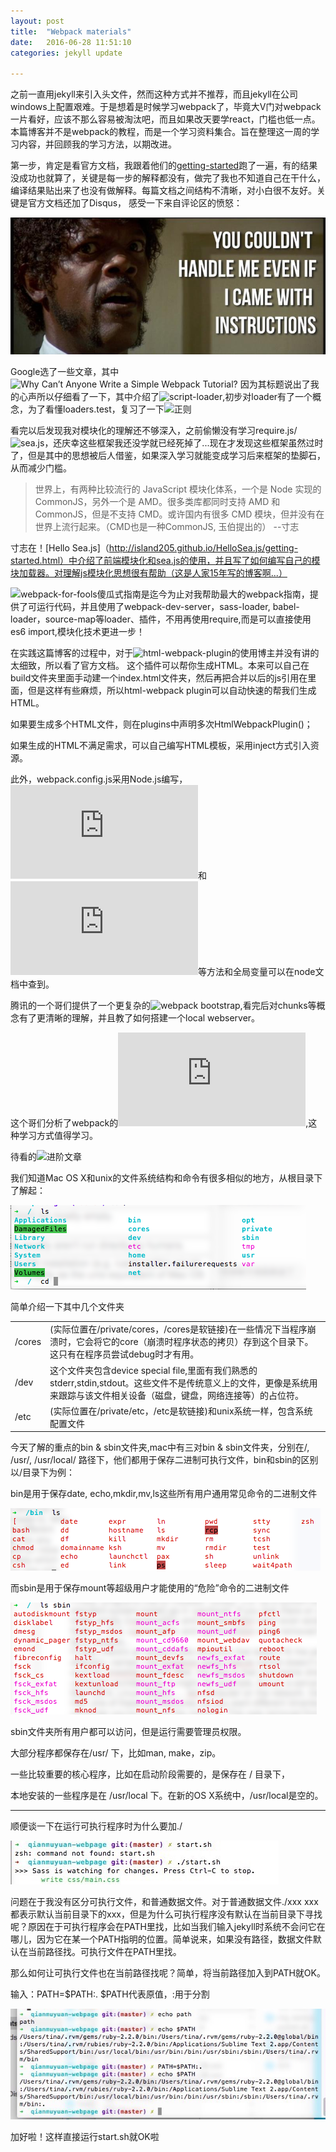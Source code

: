 ```yaml
---
layout: post
title:  "Webpack materials"
date:   2016-06-28 11:51:10
categories: jekyll update

---
```


之前一直用jekyll来引入头文件，然而这种方式并不推荐，而且jekyll在公司windows上配置艰难。于是想着是时候学习webpack了，毕竟大V门对webpack一片看好，应该不那么容易被淘汰吧，而且如果改天要学react，门槛也低一点。本篇博客并不是webpack的教程，而是一个学习资料集合。旨在整理这一周的学习内容，并回顾我的学习方法，以期改进。

<!-- more -->

第一步，肯定是看官方文档，我跟着他们的[getting-started](http://webpack.github.io/docs/tutorials/getting-started/)跑了一遍，有的结果没成功也就算了，关键是每一步的解释都没有，做完了我也不知道自己在干什么，编译结果贴出来了也没有做解释。每篇文档之间结构不清晰，对小白很不友好。关键是官方文档还加了Disqus， 感受一下来自评论区的愤怒：

![](/assets/article_images/2016/original.jpg)

Google选了一些文章，其中![Why Can’t Anyone Write a Simple Webpack Tutorial?](https://medium.com/@dtothefp/why-can-t-anyone-write-a-simple-webpack-tutorial-d0b075db35ed#.oxc8f5t1r) 因为其标题说出了我的心声所以仔细看了一下，其中介绍了![script-loader](https://github.com/webpack/script-loader),初步对loader有了一个概念，为了看懂loaders.test，复习了一下![正则](https://developer.mozilla.org/en/docs/Web/JavaScript/Guide/Regular_Expressions)

看完以后发现我对模块化的理解还不够深入，之前偷懒没有学习require.js/![sea.js](https://github.com/seajs/seajs/issues/269)，还庆幸这些框架我还没学就已经死掉了...现在才发现这些框架虽然过时了，但是其中的思想被后人借鉴，如果深入学习就能变成学习后来框架的垫脚石，从而减少门槛。

>世界上，有两种比较流行的 JavaScript 模块化体系，一个是 Node 实现的 CommonJS，另外一个是 AMD。很多类库都同时支持 AMD 和 CommonJS，但是不支持 CMD。或许国内有很多 CMD 模块，但并没有在世界上流行起来。（CMD也是一种CommonJS, 玉伯提出的） --寸志

寸志在！[Hello Sea.js]（http://island205.github.io/HelloSea.js/getting-started.html）中介绍了前端模块化和sea.js的使用，并且写了如何编写自己的模块加载器。对理解js模块化思想很有帮助（这是人家15年写的博客啊...）

![webpack-for-fools傻瓜式指南](https://github.com/vikingmute/webpack-for-fools)是迄今为止对我帮助最大的webpack指南，提供了可运行代码，并且使用了webpack-dev-server，sass-loader, babel-loader，source-map等loader、插件，不用再使用require,而是可以直接使用es6 import,模块化技术更进一步！

在实践这篇博客的过程中，对于![html-webpack-plugin](https://www.npmjs.com/package/html-webpack-plugin)的使用博主并没有讲的太细致，所以看了官方文档。
这个插件可以帮你生成HTML。本来可以自己在build文件夹里面手动建一个index.html文件夹，然后再把合并以后的js引用在里面，但是这样有些麻烦，所以html-webpack plugin可以自动快速的帮我们生成HTML。

如果要生成多个HTML文件，则在plugins中声明多次HtmlWebpackPlugin()；

如果生成的HTML不满足需求，可以自己编写HTML模板，采用inject方式引入资源。

此外，webpack.config.js采用Node.js编写，![path.resolve()](https://nodejs.org/docs/latest/api/path.html#path_path_resolve_path)和![_dirname](https://nodejs.org/docs/latest/api/globals.html#globals_dirname)等方法和全局变量可以在node文档中查到。

腾讯的一个哥们提供了一个更复杂的![webpack bootstrap](https://github.com/chemdemo/chemdemo.github.io/issues/10),看完后对chunks等概念有了更清晰的理解，并且教了如何搭建一个local webserver。

这个哥们分析了webpack的![部分源码](https://aztack.wang/post/about-webpack.html),这种学习方式值得学习。

待看的![进阶文章](http://www.alloyteam.com/2016/01/webpack-use-optimization/)








我们知道Mac OS X和unix的文件系统结构和命令有很多相似的地方，从根目录下了解起：

![](/assets/article_images/2015/filesystem1.png)

简单介绍一下其中几个文件夹
<table>
	<tr>
		<td>/cores</td>
		<td>(实际位置在/private/cores，/cores是软链接)在一些情况下当程序崩溃时，它会将它的core（崩溃时程序状态的拷贝）存到这个目录下。这只有在程序员尝试debug时才有用。</td>
	</tr>
	<tr>
		<td>/dev</td>
		<td>这个文件夹包含device special file,里面有我们熟悉的stderr,stdin,stdout。这些文件不是传统意义上的文件，更像是系统用来跟踪与该文件相关设备（磁盘，键盘，网络连接等）的占位符。</td>
	</tr>
	<tr>
		<td>/etc</td>
		<td>(实际位置在/private/etc，/etc是软链接)和unix系统一样，包含系统配置文件</td>
	</tr>
<table>

今天了解的重点的bin & sbin文件夹,mac中有三对bin & sbin文件夹，分别在/,  /usr/, /usr/local/ 路径下，他们都用于保存二进制可执行文件，bin和sbin的区别以/目录下为例：

bin是用于保存date, echo,mkdir,mv,ls这些所有用户通用常见命令的二进制文件


![](/assets/article_images/2015/filesystem2.png)

而sbin是用于保存mount等超级用户才能使用的“危险”命令的二进制文件

![](/assets/article_images/2015/filesystem3.png)

sbin文件夹所有用户都可以访问，但是运行需要管理员权限。

大部分程序都保存在/usr/ 下，比如man, make，zip。

一些比较重要的核心程序，比如在启动阶段需要的，是保存在 / 目录下，

本地安装的一些程序是在  /usr/local 下。在新的OS X系统中，/usr/local是空的。

***

顺便谈一下在运行可执行程序时为什么要加./

![](/assets/article_images/2015/filesystem4.jpg)

问题在于我没有区分可执行文件，和普通数据文件。对于普通数据文件./xxx  xxx都表示默认当前目录下的xxx，但是为什么可执行程序没有默认在当前目录下寻找呢？原因在于可执行程序会在PATH里找，比如当我们输入jekyll时系统不会问它在哪儿，因为它在某一个PATH指明的位置。简单说来，如果没有路径，数据文件默认在当前路径找。可执行文件在PATH里找。

那么如何让可执行文件也在当前路径找呢？简单，将当前路径加入到PATH就OK。

输入：PATH=$PATH:.  $PATH代表原值，:用于分割

![](/assets/article_images/2015/filesystem5.jpg)

加好啦！这样直接运行start.sh就OK啦
